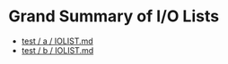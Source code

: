 # Grand Summary of I/O Lists

- [test / a / IOLIST.md](test/a/IOLIST.md)
- [test / b / IOLIST.md](test/b/IOLIST.md)
